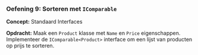 ### Oefening 9: Sorteren met `IComparable`
**Concept:** Standaard Interfaces

**Opdracht:** Maak een `Product` klasse met `Name` en `Price` eigenschappen. Implementeer de `IComparable<Product>` interface om een lijst van producten op prijs te sorteren.